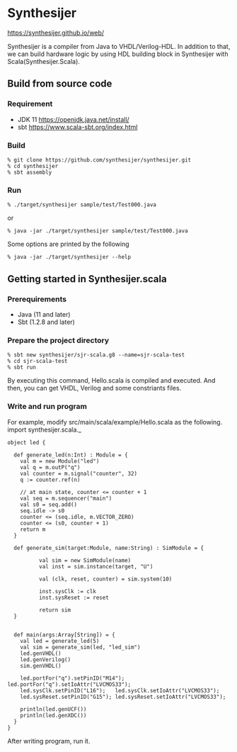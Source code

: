 # Synthesijer
https://synthesijer.github.io/web/

Synthesijer is a compiler from Java to VHDL/Verilog-HDL.
In addition to that, we can build hardware logic by using HDL building block in Synthesijer with Scala(Synthesijer.Scala).

## Build from source code
### Requirement

* JDK 11 https://openjdk.java.net/install/
* sbt https://www.scala-sbt.org/index.html

### Build

    % git clone https://github.com/synthesijer/synthesijer.git
    % cd synthesijer
    % sbt assembly

### Run

    % ./target/synthesijer sample/test/Test000.java

or 

    % java -jar ./target/synthesijer sample/test/Test000.java

Some options are printed by the following

    % java -jar ./target/synthesijer --help


## Getting started in Synthesijer.scala

### Prerequirements

+ Java (11 and later)
+ Sbt (1.2.8 and later)

### Prepare the project directory

    % sbt new synthesijer/sjr-scala.g8 --name=sjr-scala-test
	% cd sjr-scala-test
    % sbt run

By executing this command, Hello.scala is compiled and executed. And then, you can get VHDL, Verilog and some constriants files.

### Write and run program
For example, modify src/main/scala/example/Hello.scala as the following.
    import synthesijer.scala._
        
    object led {
      
      def generate_led(n:Int) : Module = {
        val m = new Module("led")
        val q = m.outP("q")
        val counter = m.signal("counter", 32)
        q := counter.ref(n)
        
        // at main state, counter <= counter + 1
        val seq = m.sequencer("main")
        val s0 = seq.add()
        seq.idle -> s0
        counter <= (seq.idle, m.VECTOR_ZERO)
        counter <= (s0, counter + 1)
        return m
      }
      
      def generate_sim(target:Module, name:String) : SimModule = {
    
              val sim = new SimModule(name)
              val inst = sim.instance(target, "U")
              
              val (clk, reset, counter) = sim.system(10)
    
              inst.sysClk := clk
              inst.sysReset := reset
              
              return sim
      }
    
      
      def main(args:Array[String]) = {
        val led = generate_led(5)
        val sim = generate_sim(led, "led_sim")
        led.genVHDL()
        led.genVerilog()
        sim.genVHDL()
    
        led.portFor("q").setPinID("M14"); led.portFor("q").setIoAttr("LVCMOS33");
        led.sysClk.setPinID("L16");   led.sysClk.setIoAttr("LVCMOS33");
        led.sysReset.setPinID("G15"); led.sysReset.setIoAttr("LVCMOS33");
    
        println(led.genUCF())
        println(led.genXDC())
      }
    }

After writing program, run it.
